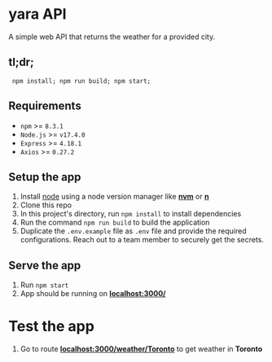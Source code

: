 # yara API
A simple web API that returns the weather for a provided city.

## tl;dr;
```
 npm install; npm run build; npm start;
```

## Requirements
-   `npm` >= `8.3.1`
-   `Node.js` >= `v17.4.0`
-   `Express` >= `4.18.1`
-   `Axios` >= `0.27.2`

## Setup the app
1. Install [node](https://nodejs.org/en/download/) using a node version manager like **[nvm](https://github.com/creationix/nvm#install-script)** or **[n](https://www.npmjs.com/package/n)**
2. Clone this repo
3. In this project's directory, run `npm install` to install dependencies
4. Run the command `npm run build` to build the application
5. Duplicate the `.env.example` file as `.env` file and provide the required configurations. Reach out to a team member to securely get the secrets.

## Serve the app
1. Run `npm start`
2. App should be running on **[localhost:3000/](http://localhost:3000/)**

# Test the app
1. Go to route **[localhost:3000/weather/Toronto](localhost:3000/weather/Toronto)** to get weather in **Toronto**
